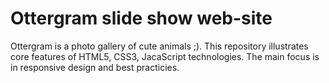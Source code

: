 # Ottergram slide show web-site

Ottergram is a photo gallery of cute animals ;).
This repository illustrates core features of HTML5, CSS3, JacaScript technologies.
The main focus is in responsive design and best practicies.
